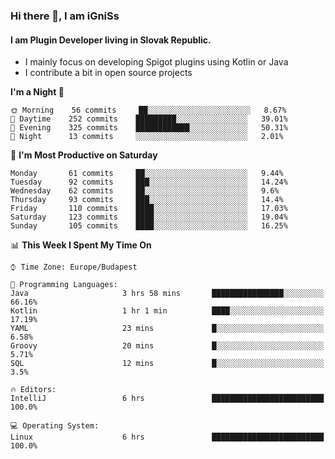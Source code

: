 ### Hi there 👋, I am iGniSs

#### I am Plugin Developer living in Slovak Republic.
- I mainly focus on developing Spigot plugins using Kotlin or Java
- I contribute a bit in open source projects

<!--START_SECTION:waka-->
**I'm a Night 🦉** 

```text
🌞 Morning    56 commits     ██░░░░░░░░░░░░░░░░░░░░░░░   8.67% 
🌆 Daytime    252 commits    █████████░░░░░░░░░░░░░░░░   39.01% 
🌃 Evening    325 commits    ████████████░░░░░░░░░░░░░   50.31% 
🌙 Night      13 commits     ░░░░░░░░░░░░░░░░░░░░░░░░░   2.01%

```
📅 **I'm Most Productive on Saturday** 

```text
Monday       61 commits     ██░░░░░░░░░░░░░░░░░░░░░░░   9.44% 
Tuesday      92 commits     ███░░░░░░░░░░░░░░░░░░░░░░   14.24% 
Wednesday    62 commits     ██░░░░░░░░░░░░░░░░░░░░░░░   9.6% 
Thursday     93 commits     ███░░░░░░░░░░░░░░░░░░░░░░   14.4% 
Friday       110 commits    ████░░░░░░░░░░░░░░░░░░░░░   17.03% 
Saturday     123 commits    ████░░░░░░░░░░░░░░░░░░░░░   19.04% 
Sunday       105 commits    ████░░░░░░░░░░░░░░░░░░░░░   16.25%

```


📊 **This Week I Spent My Time On** 

```text
⌚︎ Time Zone: Europe/Budapest

💬 Programming Languages: 
Java                     3 hrs 58 mins       ████████████████░░░░░░░░░   66.16% 
Kotlin                   1 hr 1 min          ████░░░░░░░░░░░░░░░░░░░░░   17.19% 
YAML                     23 mins             █░░░░░░░░░░░░░░░░░░░░░░░░   6.58% 
Groovy                   20 mins             █░░░░░░░░░░░░░░░░░░░░░░░░   5.71% 
SQL                      12 mins             █░░░░░░░░░░░░░░░░░░░░░░░░   3.5%

🔥 Editors: 
IntelliJ                 6 hrs               █████████████████████████   100.0%

💻 Operating System: 
Linux                    6 hrs               █████████████████████████   100.0%

```


<!--END_SECTION:waka-->
